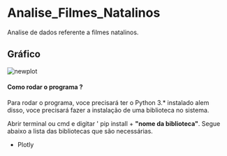 # Analise_Filmes_Natalinos
Analise de dados referente a filmes natalinos.





## Gráfico
![newplot](https://github.com/italo-mgl/Analise_Filmes_Natalinos/assets/111648211/d47ac7a3-2f7e-44d0-acdf-fa1335bf18f3)

<h4> Como rodar o programa ? </h4>
<p>
  Para rodar o programa, voce precisará ter o Python 3.* instalado alem disso, voce precisará fazer a instalação de uma biblioteca no sistema.
</p>
<p>
  Abrir terminal ou cmd e digitar ' pip install + <strong>"nome da biblioteca"</strong>. Segue abaixo a lista das bibliotecas que são necessárias.
</p>

* Plotly
